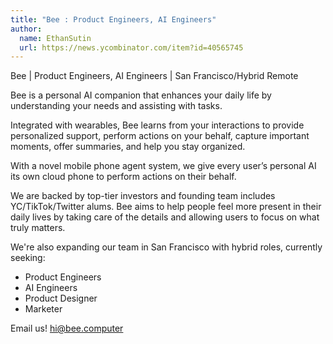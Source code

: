 ```yaml
---
title: "Bee : Product Engineers, AI Engineers"
author:
  name: EthanSutin
  url: https://news.ycombinator.com/item?id=40565745
---
```

Bee | Product Engineers, AI Engineers | San Francisco&#x2F;Hybrid Remote

Bee is a personal AI companion that enhances your daily life by understanding your needs and assisting with tasks.

Integrated with wearables, Bee learns from your interactions to provide personalized support, perform actions on your behalf, capture important moments, offer summaries, and help you stay organized.

With a novel mobile phone agent system, we give every user’s personal AI its own cloud phone to perform actions on their behalf.

We are backed by top-tier investors and founding team includes YC&#x2F;TikTok&#x2F;Twitter alums. Bee aims to help people feel more present in their daily lives by taking care of the details and allowing users to focus on what truly matters.

We&#x27;re also expanding our team in San Francisco with hybrid roles, currently seeking:
- Product Engineers
- AI Engineers
- Product Designer
- Marketer

Email us! hi@bee.computer
